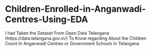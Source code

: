 # Children-Enrolled-in-Anganwadi-Centres-Using-EDA
<P>I had Taken the Dataset From Open Data Telangana (https://data.telangana.gov.in/) To Know regarding About the Children Count In Anganwadi Centres or Government Schools In Telangana</P>

